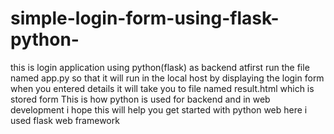 # simple-login-form-using-flask-python-
this is login application using python(flask) as backend 
atfirst run the file named app.py so that it will run in the local host by displaying the login form when you entered details it will take you to file named result.html which is stored form
This is how python is used for backend and in web development
i hope this will help you get started with python web here i used flask web framework
